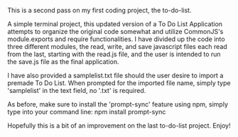 This is a second pass on my first coding project, the to-do-list.

A simple terminal project, this updated version of a To Do List Application attempts to organize the original code somewhat
and utilize CommonJS's module.exports and require functionalities.  I have divided up the code into three different
modules, the read, write, and save javascript files each read from the last, starting with the read.js file, and the user is intended
to run the save.js file as the final application.

I have also provided a samplelist.txt file should the user desire to import a premade To Do List.  When prompted for
the imported file name, simply type 'samplelist' in the text field, no '.txt' is required.

As before, make sure to install the 'prompt-sync' feature using npm, simply type into your command line:
npm install prompt-sync

Hopefully this is a bit of an improvement on the last to-do-list project. Enjoy!
